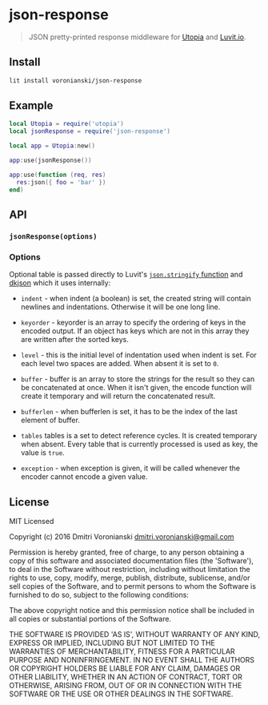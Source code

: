 # json-response

> JSON pretty-printed response middleware for [Utopia](https://github.com/luvitrocks/utopia) and [Luvit.io](https://luvit.io).

## Install

```bash
lit install voronianski/json-response
```

## Example

```lua
local Utopia = require('utopia')
local jsonResponse = require('json-response')

local app = Utopia:new()

app:use(jsonResponse())

app:use(function (req, res) 
  res:json({ foo = 'bar' })
end)
```

## API

### `jsonResponse(options)`

### Options

Optional table is passed directly to Luvit's [`json.stringify` function](https://luvit.io/api/json.html#json_json_stringify_value_state) and [dkjson](http://dkolf.de/src/dkjson-lua.fsl/wiki?name=Documentation) which it uses internally:

- `indent` - when indent (a boolean) is set, the created string will contain newlines and indentations. Otherwise it will be one long line.

- `keyorder`  - keyorder is an array to specify the ordering of keys in the encoded output. If an object has keys which are not in this array they are written after the sorted keys.

- `level` - this is the initial level of indentation used when indent is set. For each level two spaces are added. When absent it is set to `0`.

- `buffer` - buffer is an array to store the strings for the result so they can be concatenated at once. When it isn't given, the encode function will create it temporary and will return the concatenated result.

- `bufferlen` - when bufferlen is set, it has to be the index of the last element of buffer.

- `tables`
tables is a set to detect reference cycles. It is created temporary when absent. Every table that is currently processed is used as key, the value is `true`.

- `exception` - when exception is given, it will be called whenever the encoder cannot encode a given value. 

## License

MIT Licensed

Copyright (c) 2016 Dmitri Voronianski [dmitri.voronianski@gmail.com](mailto:dmitri.voronianski@gmail.com)

Permission is hereby granted, free of charge, to any person obtaining
a copy of this software and associated documentation files (the
'Software'), to deal in the Software without restriction, including
without limitation the rights to use, copy, modify, merge, publish,
distribute, sublicense, and/or sell copies of the Software, and to
permit persons to whom the Software is furnished to do so, subject to
the following conditions:

The above copyright notice and this permission notice shall be
included in all copies or substantial portions of the Software.

THE SOFTWARE IS PROVIDED 'AS IS', WITHOUT WARRANTY OF ANY KIND,
EXPRESS OR IMPLIED, INCLUDING BUT NOT LIMITED TO THE WARRANTIES OF
MERCHANTABILITY, FITNESS FOR A PARTICULAR PURPOSE AND NONINFRINGEMENT.
IN NO EVENT SHALL THE AUTHORS OR COPYRIGHT HOLDERS BE LIABLE FOR ANY
CLAIM, DAMAGES OR OTHER LIABILITY, WHETHER IN AN ACTION OF CONTRACT,
TORT OR OTHERWISE, ARISING FROM, OUT OF OR IN CONNECTION WITH THE
SOFTWARE OR THE USE OR OTHER DEALINGS IN THE SOFTWARE.
